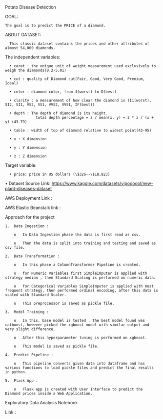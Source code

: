 
Potato Disease Detection


GOAL:

    The goal is to predict the PRICE of a diamond.
    
ABOUT DATASET:

      This classic dataset contains the prices and other attributes of almost 54,000 diamonds.
      
  The independent variables:
  
      •	carat : the unique unit of weight measurement used exclusively to weigh the diamonds(0.2-5.01)
      
      •	cut : quality of Diamond cut(Fair, Good, Very Good, Premium, Ideal)
      
      •	color : diamond color, from J(worst) to D(best)
      
      •	clarity : a measurement of how clear the diamond is (I1(worst), SI2, SI1, VS2, VS1, VVS2, VVS1, IF(best))
      
      •	depth : The depth of diamond is its height.
                  total depth percentage = z / mean(x, y) = 2 * z / (x + y) (43-79)
      
      •	table : width of top of diamond relative to widest point(43-95)
      
      •	x : X dimension
      
      •	y : Y dimension
      
      •	z : Z dimension
  
  Target variable:
  
      •	price: price in US dollars (\$326--\$18,823)
  
  •	Dataset Source Link:
  https://www.kaggle.com/datasets/vipoooool/new-plant-diseases-dataset


AWS Deployment Link :



AWS Elastic Beanstalk link :  



Approach for the project

    1.	Data Ingestion :
    
        o	In Data Ingestion phase the data is first read as csv.
        
        o	Then the data is split into training and testing and saved as csv file.
    
    2.	Data Transformation :
    
        o	In this phase a ColumnTransformer Pipeline is created.
        
        o	for Numeric Variables first SimpleImputer is applied with strategy median , then Standard Scaling is performed on numeric data.
        
        o	for Categorical Variables SimpleImputer is applied with most frequent strategy, then performed ordinal encoding, after this data is scaled with Standard Scaler.
        
        o	This preprocessor is saved as pickle file.
    
    3.	Model Training :
    
        o	In this, base model is tested . The best model found was catboost, however picked the xgboost model with similar output and very slight difference.
        
        o	After this hyperparameter tuning is performed on xgboost.
        
        o	This model is saved as pickle file.
    
    4.	Predict Pipeline :
    
        o	This pipeline converts given data into dataframe and has various functions to load pickle files and predict the final results in python.
    
    5.	Flask App :
    
        o	Flask app is created with User Interface to predict the Diamond prices inside a Web Application.

Exploratory Data Analysis Notebook

Link : 

